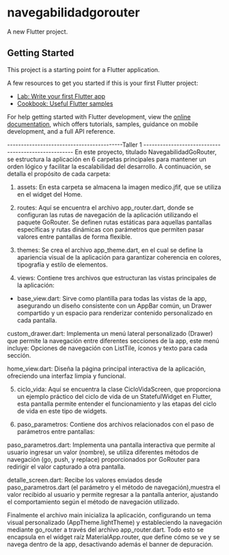 # navegabilidadgorouter

A new Flutter project.

## Getting Started

This project is a starting point for a Flutter application.

A few resources to get you started if this is your first Flutter project:

- [Lab: Write your first Flutter app](https://docs.flutter.dev/get-started/codelab)
- [Cookbook: Useful Flutter samples](https://docs.flutter.dev/cookbook)

For help getting started with Flutter development, view the
[online documentation](https://docs.flutter.dev/), which offers tutorials,
samples, guidance on mobile development, and a full API reference.

------------------------------------------Taller 1 ----------------------------------------------------
En este proyecto, titulado NavegabilidadGoRouter, se estructura la aplicación en 6 carpetas principales para mantener un orden lógico y facilitar la escalabilidad del desarrollo. A continuación, se detalla el propósito de cada carpeta:

1. assets: En esta carpeta se almacena la imagen medico.jfif, que se utiliza en el widget del Home.

2. routes: Aquí se encuentra el archivo app_router.dart, donde se configuran las rutas de navegación de la aplicación utilizando el paquete GoRouter. Se definen rutas estáticas para aquellas pantallas específicas y rutas dinámicas con parámetros que permiten pasar valores entre pantallas de forma flexible.

3. themes: Se crea el archivo app_theme.dart, en el cual se define la apariencia visual de la aplicación para garantizar coherencia en colores, tipografía y estilo de elementos.

4. views: Contiene tres archivos que estructuran las vistas principales de la aplicación:

* base_view.dart: Sirve como plantilla para todas las vistas de la app, asegurando un diseño consistente con un AppBar común, un Drawer compartido y un espacio para renderizar contenido personalizado en cada pantalla.

custom_drawer.dart: Implementa un menú lateral personalizado (Drawer) que permite la navegación entre diferentes secciones de la app, este menú incluye: Opciones de navegación con ListTile, íconos y texto para cada sección.

home_view.dart: Diseña la página principal interactiva de la aplicación, ofreciendo una interfaz limpia y funcional.

5. ciclo_vida: Aquí se encuentra la clase CicloVidaScreen, que proporciona un ejemplo práctico del ciclo de vida de un StatefulWidget en Flutter, esta pantalla permite entender el funcionamiento y las etapas del ciclo de vida en este tipo de widgets.

6. paso_parametros: Contiene dos archivos relacionados con el paso de parámetros entre pantallas:

paso_parametros.dart: Implementa una pantalla interactiva que permite al usuario ingresar un valor (nombre), se utiliza diferentes métodos de navegación (go, push, y replace) proporcionados por GoRouter para redirigir el valor capturado a otra pantalla.

detalle_screen.dart: Recibe los valores enviados desde paso_parametros.dart (el parámetro y el método de navegación),muestra el valor recibido al usuario y permite regresar a la pantalla anterior, ajustando el comportamiento según el método de navegación utilizado.

Finalmente el archivo main inicializa la aplicación, configurando un tema visual personalizado (AppTheme.lightTheme) y estableciendo la navegación mediante go_router a través del archivo app_router.dart. Todo esto se encapsula en el widget raíz MaterialApp.router, que define cómo se ve y se navega dentro de la app, desactivando además el banner de depuración.
